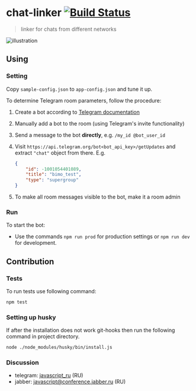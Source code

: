 # chat-linker [![Build Status](https://travis-ci.org/jt3k/chat-linker.svg?branch=master)](https://travis-ci.org/jt3k/chat-linker)

> linker for chats from different networks

![illustration](https://cdn.rawgit.com/jt3k/chat-linker/master/illustration-sketch.svg)

## Using

### Setting
Copy `sample-config.json` to `app-config.json` and tune it up.

To determine Telegram room parameters, follow the procedure:

1. Create a bot according to [Telegram documentation][bots-docs]
2. Manually add a bot to the room (using Telegram's invite functionality)
3. Send a message to the bot **directly**, e.g. `/my_id @bot_user_id`
4. Visit `https://api.telegram.org/bot<bot_api_key>/getUpdates` and extract
   `"chat"` object from there. E.g.

   ```json
   {
       "id": -1001054401089,
       "title": "bimo_test",
       "type": "supergroup"
   }
   ```
5. To make all room messages visible to the bot, make it a room admin

### Run

To start the bot:

+ Use the commands `npm run prod` for production settings or `npm run dev` for development.

## Contribution

### Tests

To run tests use following command:

```sh
npm test

```

### Setting up husky

If after the installation does not work git-hooks then run the following command in project directory.

```sh
node ./node_modules/husky/bin/install.js
```

### Discussion

- telegram: [javascript_ru](https://t.me/javascript_ru) (RU)
- jabber: [javascript@conference.jabber.ru](xmpp://javascript@conference.jabber.ru) (RU)


[bots-docs]: https://core.telegram.org/bots#3-how-do-i-create-a-bot
